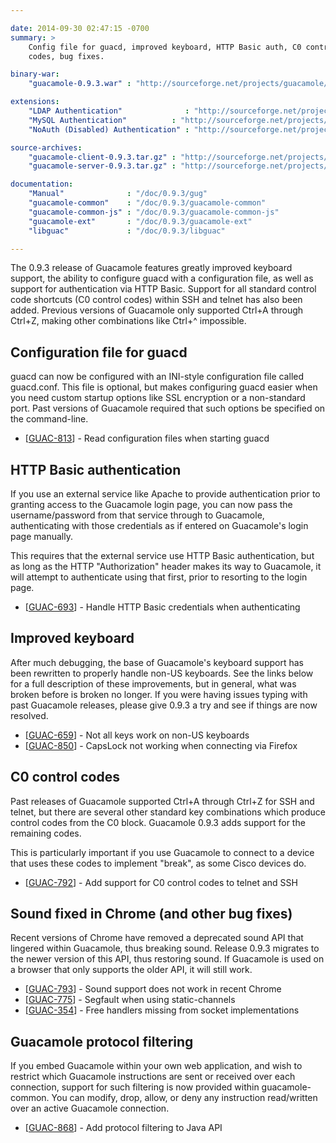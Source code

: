 ```yaml
---

date: 2014-09-30 02:47:15 -0700
summary: >
    Config file for guacd, improved keyboard, HTTP Basic auth, C0 control
    codes, bug fixes.

binary-war:
    "guacamole-0.9.3.war" : "http://sourceforge.net/projects/guacamole/files/current/binary/guacamole-0.9.3.war/download"

extensions:
    "LDAP Authentication"              : "http://sourceforge.net/projects/guacamole/files/current/extensions/guacamole-auth-ldap-0.9.3.tar.gz/download"
    "MySQL Authentication"          : "http://sourceforge.net/projects/guacamole/files/current/extensions/guacamole-auth-mysql-0.9.3.tar.gz/download"
    "NoAuth (Disabled) Authentication" : "http://sourceforge.net/projects/guacamole/files/current/extensions/guacamole-auth-noauth-0.9.3.tar.gz/download"

source-archives:
    "guacamole-client-0.9.3.tar.gz" : "http://sourceforge.net/projects/guacamole/files/current/source/guacamole-client-0.9.3.tar.gz/download"
    "guacamole-server-0.9.3.tar.gz" : "http://sourceforge.net/projects/guacamole/files/current/source/guacamole-server-0.9.3.tar.gz/download"

documentation:
    "Manual"              : "/doc/0.9.3/gug"
    "guacamole-common"    : "/doc/0.9.3/guacamole-common"
    "guacamole-common-js" : "/doc/0.9.3/guacamole-common-js"
    "guacamole-ext"       : "/doc/0.9.3/guacamole-ext"
    "libguac"             : "/doc/0.9.3/libguac"

---
```


The 0.9.3 release of Guacamole features greatly improved keyboard support, the ability to configure guacd with a configuration file, as well as support for authentication via HTTP Basic. Support for all standard control code shortcuts (C0 control codes) within SSH and telnet has also been added. Previous versions of Guacamole only supported Ctrl+A through Ctrl+Z, making other combinations like Ctrl+^ impossible.

Configuration file for guacd
--------------------------------------

guacd can now be configured with an INI-style configuration file called guacd.conf. This file is optional, but makes configuring guacd easier when you need custom startup options like SSL encryption or a non-standard port. Past versions of Guacamole required that such options be specified on the command-line.

* [<a href='https://glyptodon.org/jira/browse/GUAC-813'>GUAC-813</a>] - Read configuration files when starting guacd

HTTP Basic authentication
---------------------------------------

If you use an external service like Apache to provide authentication prior to granting access to the Guacamole login page, you can now pass the username/password from that service through to Guacamole, authenticating with those credentials as if entered on Guacamole's login page manually.

This requires that the external service use HTTP Basic authentication, but as long as the HTTP "Authorization" header makes its way to Guacamole, it will attempt to authenticate using that first, prior to resorting to the login page.

* [<a href='https://glyptodon.org/jira/browse/GUAC-693'>GUAC-693</a>] - Handle HTTP Basic credentials when authenticating

Improved keyboard
---------------------------

After much debugging, the base of Guacamole's keyboard support has been rewritten to properly handle non-US keyboards. See the links below for a full description of these improvements, but in general, what was broken before is broken no longer. If you were having issues typing with past Guacamole releases, please give 0.9.3 a try and see if things are now resolved.

* [<a href='https://glyptodon.org/jira/browse/GUAC-659'>GUAC-659</a>] - Not all keys work on non-US keyboards
* [<a href='https://glyptodon.org/jira/browse/GUAC-850'>GUAC-850</a>] - CapsLock not working when connecting via Firefox

C0 control codes
-------------------------

Past releases of Guacamole supported Ctrl+A through Ctrl+Z for SSH and telnet, but there are several other standard key combinations which produce control codes from the C0 block. Guacamole 0.9.3 adds support for the remaining codes.

This is particularly important if you use Guacamole to connect to a device that uses these codes to implement "break", as some Cisco devices do.

* [<a href='https://glyptodon.org/jira/browse/GUAC-792'>GUAC-792</a>] - Add support for C0 control codes to telnet and SSH

Sound fixed in Chrome (and other bug fixes)
---------------------------------------------------------------

Recent versions of Chrome have removed a deprecated sound API that lingered within Guacamole, thus breaking sound. Release 0.9.3 migrates to the newer version of this API, thus restoring sound. If Guacamole is used on a browser that only supports the older API, it will still work.

* [<a href='https://glyptodon.org/jira/browse/GUAC-793'>GUAC-793</a>] - Sound support does not work in recent Chrome
* [<a href='https://glyptodon.org/jira/browse/GUAC-775'>GUAC-775</a>] - Segfault when using static-channels
* [<a href='https://glyptodon.org/jira/browse/GUAC-354'>GUAC-354</a>] - Free handlers missing from socket implementations

Guacamole protocol filtering
----------------------------------------

If you embed Guacamole within your own web application, and wish to restrict which Guacamole instructions are sent or received over each connection, support for such filtering is now provided within guacamole-common. You can modify, drop, allow, or deny any instruction read/written over an active Guacamole connection.

* [<a href='https://glyptodon.org/jira/browse/GUAC-868'>GUAC-868</a>] - Add protocol filtering to Java API

